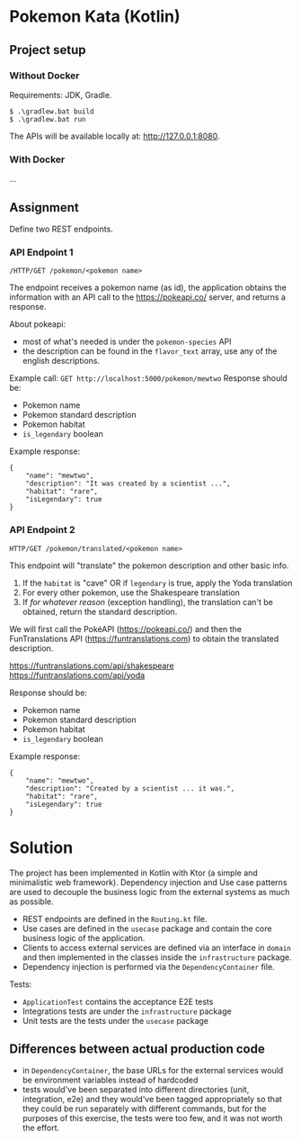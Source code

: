 # Pokemon Kata (Kotlin)

## Project setup

### Without Docker

Requirements: JDK, Gradle.

```
$ .\gradlew.bat build
$ .\gradlew.bat run
```

The APIs will be available locally at: http://127.0.0.1:8080.

### With Docker

...

## Assignment

Define two REST endpoints.

### API Endpoint 1

`/HTTP/GET /pokemon/<pokemon name>`

The endpoint receives a pokemon name (as id), the application obtains the information with an API call to
the https://pokeapi.co/ server, and returns a response.

About pokeapi:

- most of what's needed is under the `pokemon-species` API
- the description can be found in the `flavor_text` array, use any of the english descriptions.

Example call: `GET http://localhost:5000/pokemon/mewtwo`
Response should be:

- Pokemon name
- Pokemon standard description
- Pokemon habitat
- `is_legendary` boolean

Example response:

```
{
    "name": "mewtwo",
    "description": "It was created by a scientist ...",
    "habitat": "rare",
    "isLegendary": true
}
```

### API Endpoint 2

`HTTP/GET /pokemon/translated/<pokemon name>`

This endpoint will "translate" the pokemon description and other basic info.

1) If the `habitat` is "cave" OR if `legendary` is true, apply the Yoda translation
2) For every other pokemon, use the Shakespeare translation
3) If *for whatever reason* (exception handling), the translation can't be obtained, return the standard description.

We will first call the PokéAPI (https://pokeapi.co/) and then the FunTranslations API
(https://funtranslations.com) to obtain the translated description.

https://funtranslations.com/api/shakespeare
https://funtranslations.com/api/yoda

Response should be:

- Pokemon name
- Pokemon standard description
- Pokemon habitat
- `is_legendary` boolean

Example response:

```
{
    "name": "mewtwo",
    "description": "Created by a scientist ... it was.",
    "habitat": "rare",
    "isLegendary": true
}
```

# Solution

The project has been implemented in Kotlin with Ktor (a simple and minimalistic web framework).
Dependency injection and Use case patterns are used to decouple the business logic from the external systems as much as
possible.

- REST endpoints are defined in the `Routing.kt` file.
- Use cases are defined in the `usecase` package and contain the core business logic of the application.
- Clients to access external services are defined via an interface in `domain` and then implemented in
  the classes inside the `infrastructure` package.
- Dependency injection is performed via the `DependencyContainer` file.

Tests:

- `ApplicationTest` contains the acceptance E2E tests
- Integrations tests are under the `infrastructure` package
- Unit tests are the tests under the `usecase` package

## Differences between actual production code

- in `DependencyContainer`, the base URLs for the external services would be environment variables instead of hardcoded
- tests would've been separated into different directories (unit, integration, e2e) and they would've been tagged
  appropriately so that they could be run separately with different commands, but for the purposes of this exercise, the
  tests were too few, and it was not worth the effort.